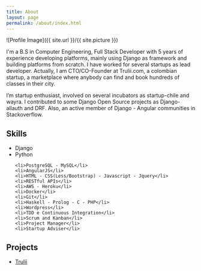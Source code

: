 ```yaml
---
title: About
layout: page
permalink: /about/index.html
---
```

![Profile Image]({{ site.url }}/{{ site.picture }})

<p>I'm a B.S in Computer Engineering, Full Stack Developer with 5 years of experience developing platforms, 
mainly using Django as framework and building platforms from scratch. I have 
worked for several startups as lead developer. Actually, I am CTO/CO-Founder at Trulii.com, a colombian startup, a marketplace where anybody can find and book hundreds of classes in their city.
</p>

<p>I’m startup enthusiast, involved on several incubators as startup-chile and wayra. 
I contributed to some Django Open Source projects as Django-allauth and DRF. Also, an active member 
of Django - Angular communities in Stackoverflow.</p>



<h2>Skills</h2>

<ul class="skill-list">
	<li>Django</li>
	<li>Python</li>

	<li>PostgreSQL - MySQL</li>
	<li>AngularJS</li>
	<li>HTML - CSS(Less/Bootstrap) - Javascript - Jquery</li>
	<li>RESTful APIs</li>
	<li>AWS - Heroku</li>
	<li>Docker</li>
	<li>Git</li>
	<li>Haskell - Prolog - C - PHP</li>
	<li>Wordpress</li>
	<li>TDD e Continuous Integration</li>
	<li>Scrum and Kanban</li>
	<li>Project Manager</li>
	<li>Startup Adviser</li>
</ul>

<h2>Projects</h2>

<ul>
	<li><a href="trulii-project">Trulii</a></li>
</ul>
